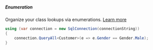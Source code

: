 <h5 class="center code-title">Enumeration</h5>

Organize your class lookups via enumerations. [Learn more](/feature/enumeration)

```csharp
using (var connection = new SqlConnection(connectionString))
{
    connection.QueryAll<Customer>(e => e.Gender == Gender.Male);
}
```
